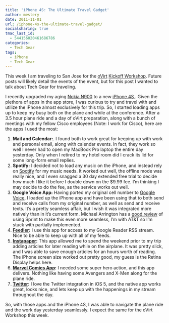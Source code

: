 ```yaml
---
title: 'iPhone 4S: The Ultimate Travel Gadget'
author: mestery
date: 2011-11-01
url: /iphone-4s-the-ultimate-travel-gadget/
socialsharing: true
tmac_last_id:
  - 544156020461686786
categories:
  - Tech Gear
tags:
  - iPhone
  - Tech Gear
---
```

This week I am traveling to San Jose for the <a title="oVirt" href="http://www.ovirt.org/" target="_blank">oVirt</a> <a title="oVirt Kickoff Workshop" href="http://www.ovirt.org/news-and-events/workshop/" target="_blank">Kickoff Workshop</a>. Future posts will likely detail the events of the event, but for this post I wanted to talk about Tech Gear for traveling.

I recently upgraded my aging <a title="Nokia N900" href="http://en.wikipedia.org/wiki/Nokia_N900" target="_blank">Nokia N900</a> to a new <a title="iPhone" href="http://www.apple.com/iphone/" target="_blank">iPhone 4S </a>. Given the plethora of apps in the app store, I was curious to try and travel with and utilize the iPhone almost exclusively for this trip. So, I started loading apps up to keep my busy both on the plane and while at the conference. After a 3.5 hour plane ride and a day of oVirt preparation, along with a bunch of meetings with my fellow Cisco employees (Note: I work for Cisco), here are the apps I used the most:

  1. **Mail and Calendar:**. I found both to work great for keeping up with work and personal email, along with calendar events. In fact, they work so well I never had to open my MacBook Pro laptop the entire day yesterday. Only when I retired to my hotel room did I crack its lid for some long-form email replies.
  2. **Spotify:** I decided not to load any music on the iPhone, and instead rely on <a title="Spotify" href="http://www.spotify.com" target="_blank">Spotify</a> for my music needs. It worked out well, the offline mode was really nice, and I even snagged a 30 day extended free trial to decide how much I like it before I double down on the $9.99 fee. I&#8217;m thinking I may decide to do the fee, as the service works out well.
  3. **Google Voice App:** Having ported my original cell number to <a title="Google Voice" href="http://www.google.com/voice" target="_blank">Google Voice</a>, I loaded up the iPhone app and have been using that to both send and receive calls from my original number, as well as send and receive texts. It&#8217;s a pretty seamless affair, but I wish it was integrated more natively than in it&#8217;s current form. Michael Arrington has a <a title="UNCRUNCHED Google Voice" href="http://uncrunched.com/2011/10/21/finally-google-voice-natively-on-the-iphone-via-sprint/" target="_blank">good review</a> of using Sprint to make this even more seamless, I&#8217;m with AT&T so I&#8217;m stuck with partially implemented.
  4. **<a title="Feedler" href="http://itunes.apple.com/us/app/feeddler-rss-reader-for-ipad/id364873582?mt=8" target="_blank">Feedler</a>:** I use this app for access to my Google Reader RSS stream. Nice to be able to keep up with all of my feeds.
  5. **<a title="Instapaper" href="http://www.instapaper.com/" target="_blank">Instapaper</a>:** This app allowed me to spend the weekend prior to my trip adding articles for later reading while on the airplane. It was pretty slick, and I was able to save enough articles for an hours worth of reading. The iPhone screen size worked out pretty good, my guess is the Retina Display helps here.
  6. **<a title="Marvel Comics App" href="http://itunes.apple.com/us/app/marvel-comics/id350027738?mt=8" target="_blank">Marvel Comics App</a>:** I needed some super hero action, and this app delivers. Nothing like having some Avengers and X-Men along for the plane ride.
  7. **<a title="Twitter App" href="http://itunes.apple.com/us/app/twitter/id333903271?mt=8" target="_blank">Twitter</a>:** I love the Twitter integration in iOS 5, and the native app works great, looks nice, and lets keep up with the happenings in my stream throughout the day.

<div>
  So, with those apps and the iPhone 4S, I was able to navigate the plane ride and the work day yesterday seamlessly. I expect the same for the oVirt Workshop this week.
</div>
